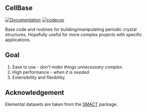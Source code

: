 ## CellBase

[![Documentation](https://img.shields.io/badge/docs-master-blue.svg)](https://zhubonan.github.io/CellBase.jl)
[![codecov](https://codecov.io/gh/zhubonan/CellBase.jl/branch/master/graph/badge.svg?token=ACUER6ARXE)](https://codecov.io/gh/zhubonan/CellBase.jl)

Base code and routines for building/manipulating periodic crystal structures.
Hopefully useful for more complex projects with specific applications.


## Goal

1. Ease to use - *don't make things unnecessary complex*. 
2. High performance - *when it is needed*.
3. Extensibility and flexibility.


## Acknowledgement

Elemental datasets are taken from the [SMACT](https://github.com/WMD-group/SMACT/tree/master/smact/data) package.